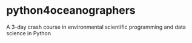 # python4oceanographers
A 3-day crash course in environmental scientific programming and data science in Python
